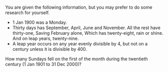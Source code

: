 ﻿You are given the following information, but you may prefer to do some research for yourself.

- 1 Jan 1900 was a Monday.
- Thirty days has September,
April, June and November.
All the rest have thirty-one,
Saving February alone,
Which has twenty-eight, rain or shine.
And on leap years, twenty-nine.
- A leap year occurs on any year evenly divisible by 4, but not on a century unless it is divisible by 400.

How many Sundays fell on the first of the month during the twentieth century (1 Jan 1901 to 31 Dec 2000)?